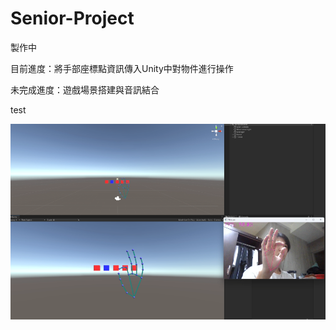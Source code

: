 # Senior-Project

製作中

目前進度：將手部座標點資訊傳入Unity中對物件進行操作

未完成進度：遊戲場景搭建與音訊結合

test  

![image](https://github.com/kairaun/Senior-Project/blob/main/pic/hand_in_unity.png)  
